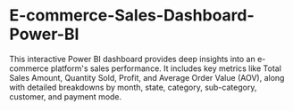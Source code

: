 # E-commerce-Sales-Dashboard-Power-BI
This interactive Power BI dashboard provides deep insights into an e-commerce platform's sales performance. It includes key metrics like Total Sales Amount, Quantity Sold, Profit, and Average Order Value (AOV), along with detailed breakdowns by month, state, category, sub-category, customer, and payment mode.
